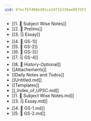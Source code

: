 ```yaml
---
uid: 67ecf5f488ed91ca14715236ee957df1
---
```


- [[1. 📓 Subject Wise Notes]]
- [[2. 📔 Prelims]]
- [[3. 🗒️ Essay]]
- [[4. 📕 GS-1]]
- [[5. 📙 GS-2]]
- [[6. 📗 GS-3]]
- [[7. 🗒️ GS-4]]
- [[8. 📘 History-Optional]]
- [[Attachements]]
- [[Daily Notes and Todos]]
- [[Untitled.md]]
- [[Templates]]
- [[_Index_of_UPSC.md]]
- [[1. 📓 Subject Wise Notes.md]]
- [[3. 🗒️ Essay.md]]
- [[4. 📕 GS-1.md]]
- [[5. 📙 GS-2.md]]
